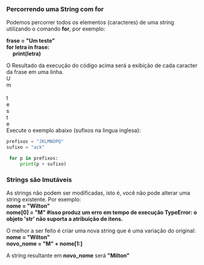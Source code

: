 ### Percorrendo uma String com <b>for</b>

Podemos percorrer todos os elementos (caracteres) de uma string utilizando o comando <b>for</b>, por exemplo:

<b>frase = "Um teste"</b><br>
<b>for letra in frase:</b><br>
<b>&nbsp;&nbsp;&nbsp;&nbsp;&nbsp;print(letra)</b><br>

O Resultado da execução do código acima será a exibição de cada caracter da frase em uma linha.<br>
U</br>
m</br>
 </br>
t</br>
e</br>
s</br>
t</br>
e</br>
Execute o exemplo abaixo (sufixos na lingua inglesa):
``` python runnable
prefixos = "JKLMNOPQ"
sufixo = "ack"

 for p in prefixos:
     print(p + sufixo)
```
### Strings são Imutáveis

As strings não podem ser modificadas, isto é, você não pode alterar uma string existente. Por exemplo: </br>
<b>nome = "Wilton"</b><br>
<b>nome[0] = "M"    #isso produz um erro em tempo de execução TypeError: o objeto 'str' não suporta a atribuição de itens. </b><br>

O melhor a ser feito é criar uma nova string que é uma variação do original:</br>
<b>nome = "Wilton"</b><br>
<b>novo_nome = "M" + nome[1:]</b><br>

A string resultante em <b>novo_nome</b> será <b>"Milton"</b>



